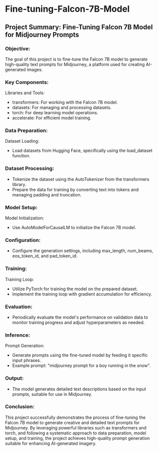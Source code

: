 # Fine-tuning-Falcon-7B-Model

## Project Summary: Fine-Tuning Falcon 7B Model for Midjourney Prompts
### Objective:
The goal of this project is to fine-tune the Falcon 7B model to generate high-quality text prompts for Midjourney, a platform used for creating AI-generated images.

### Key Components:

Libraries and Tools:

- transformers: For working with the Falcon 7B model.
- datasets: For managing and processing datasets.
- torch: For deep learning model operations.
- accelerate: For efficient model training.
  
### Data Preparation:

Dataset Loading:
- Load datasets from Hugging Face, specifically using the load_dataset function.
  
### Dataset Processing:
- Tokenize the dataset using the AutoTokenizer from the transformers library.
- Prepare the data for training by converting text into tokens and managing padding and truncation.
  
### Model Setup:

Model Initialization:
- Use AutoModelForCausalLM to initialize the Falcon 7B model.
  
### Configuration:
- Configure the generation settings, including max_length, num_beams, eos_token_id, and pad_token_id.
  
### Training:
Training Loop:
- Utilize PyTorch for training the model on the prepared dataset.
- Implement the training loop with gradient accumulation for efficiency.
  
### Evaluation:
- Periodically evaluate the model's performance on validation data to monitor training progress and adjust hyperparameters as needed.
  
### Inference:

Prompt Generation:
- Generate prompts using the fine-tuned model by feeding it specific input phrases.
- Example prompt: "midjourney prompt for a boy running in the snow".
### Output:
- The model generates detailed text descriptions based on the input prompts, suitable for use in Midjourney.
  
### Conclusion:
This project successfully demonstrates the process of fine-tuning the Falcon 7B model to generate creative and detailed text prompts for Midjourney. By leveraging powerful libraries such as transformers and torch, and following a systematic approach to data preparation, model setup, and training, the project achieves high-quality prompt generation suitable for enhancing AI-generated imagery. ​​

